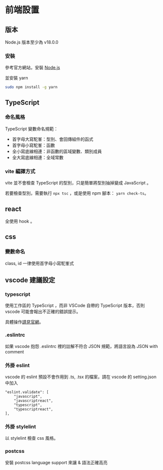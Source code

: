 # 前端設置

## 版本
Node.js 版本至少為 v18.0.0

### 安裝
參考官方網站，安裝 [Node.js](https://nodejs.org/en/download/)

並安裝 yarn
```sh
sudo npm install -g yarn
```

## TypeScript

### 命名風格

TypeScript 變數命名規範：

- 首字母大寫駝峯：型別、會回傳組件的函式
- 首字母小寫駝峯：函數
- 全小寫底線相連：非函數的區域變數、類別成員
- 全大寫底線相連：全域常數

### vite 編譯方式

vite 並不會檢查 TypeScript 的型別，只是簡單將型別抽掉變成 JavaScript 。

若要檢查型別，需要執行 `npx tsc` ，或是使用 npm 腳本： `yarn check-ts`。

## react
全使用 hook 。

## css

### 變數命名

class, id 一律使用首字母小寫駝峯式

## vscode 建議設定

### typescript

使用工作區的 TypeScript ，而非 VSCode 自帶的 TypeScript 版本，否則 vscode 可能會報出不正確的錯誤提示。

具體操作[請見官網](https://code.visualstudio.com/docs/typescript/typescript-compiling#_using-the-workspace-version-of-typescript)。

### .eslintrc

如果 vscode 抱怨 .eslintrc 裡的註解不符合 JSON 規範，將語言設為 JSON with comment

### 外掛 eslint

vscode 的 eslint 預設不會作用到 .ts, .tsx 的檔案，請在 vscode 的 setting.json 中加入

```
"eslint.validate": [
    "javascript",
    "javascriptreact",
    "typescript",
    "typescriptreact",
],
```

### 外掛 stylelint
以 stylelint 檢查 css 風格。

### postcss
安裝 postcss language support 來讓 & 語法正確高亮
